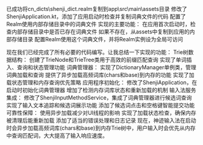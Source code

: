已成功将cn_dicts\shenji_dict.realm复制到app\src\main\assets目录
修改了ShenjiApplication.kt，添加了应用启动时检查并复制词典文件的代码
配置了Realm使用内部存储目录中的词典文件
实现的主要功能：
在应用首次启动时，检查内部存储目录中是否已存在词典文件
如果不存在，从assets中复制到应用的内部存储目录
配置Realm使用这个词典文件，并将Realm实例设为全局可访问

现在我们已经完成了所有必要的代码编写。让我总结一下实现的功能：
Trie树数据结构：
创建了TrieNode和TrieTree类用于高效的前缀匹配查询
实现了单词插入、查询和状态管理功能
词典管理器：
实现了DictionaryManager单例类，管理词典加载和查询
提供了异步加载高频词库(chars和base)到内存的功能
实现了加载状态管理和内存查询优先策略
应用程序初始化：
修改了ShenjiApplication，在启动时初始化词典管理器
增加了检测内存词库状态和重新加载的机制
输入法服务集成：
修改了ShenjiInputMethodService，集成了词典管理器进行候选词查询
实现了输入文本追踪和候选词展示功能
添加了候选词点击和空格键智能提交功能
可靠性保障：
使用异步加载减少对UI线程的影响
实现了加载状态检查，确保内存被清理后能重新加载
添加了适当的错误处理和日志记录
现在，神迹输入法在启动时会异步加载高频词库(chars和base)到内存Trie树中，用户输入时会优先从内存中查询匹配词，大大提高了输入响应速度。